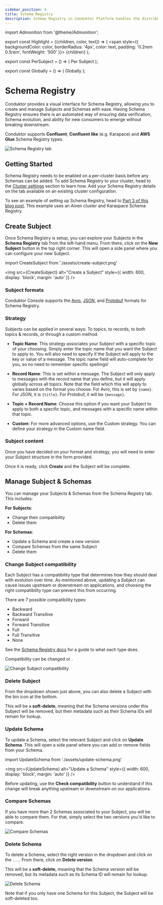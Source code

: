 ```yaml
---
sidebar_position: 4
title: Schema Registry
description: Schema Registry in Conduktor Platform handles the distribution and synchronization of Schemas to the producer and consumer for Kafka.
---
```


import Admonition from '@theme/Admonition';

export const Highlight = ({children, color, text}) => (
<span style={{ backgroundColor: color, borderRadius: '4px', color: text, padding: '0.2rem 0.5rem', fontWeight: '500' }}> {children} </span>
);

export const PerSubject = () => (
<Highlight color="#a5d8ff" text="#1971c2">Per Subject</Highlight>
);

export const Globally = () => (
<Highlight color="#ffc9c9" text="#e03131">Globally</Highlight>
);

# Schema Registry

Conduktor provides a visual interface for Schema Registry, allowing you to create and manage Subjects and Schemas with ease. Having Schema Registry ensures there is an automated way of ensuring data verification, Schema evolution, and ability for new consumers to emerge without breaking downstream.

Conduktor supports **Confluent**, **Confluent like** (e.g. Karapace) and **AWS Glue** Schema Registry types.

![Schema Registry tab](assets/schema-registry-list.png)

## Getting Started

Schema Registry needs to be enabled on a per-cluster basis before any Schemas can be added. To add Schema Registry to your cluster, head to the [Cluster settings](/platform/navigation/settings/managing-clusters/) section to learn how. Add your Schema Registry details on the tab available on an existing cluster configuration.

To see an example of setting up Schema Registry, head to [Part 3 of this blog post](https://www.conduktor.io/blog/what-is-the-schema-registry-and-why-do-you-need-to-use-it). This example uses an Aiven cluster and Karaspace Schema Registry.

## Create Subject

Once Schema Registry is setup, you can explore your Subjects in the **Schema Registry** tab from the left-hand menu. From there, click on the **New Subject** button in the top right corner. This will open a side panel where you can configure your new Subject.

import CreateSubject from './assets/create-subject.png'

<img src={CreateSubject} alt="Create a Subject" style={{ width: 600, display: 'block', margin: 'auto' }} />

### Subject formats

Conduktor Console supports the [Avro](https://avro.apache.org/docs/current/spec.html), [JSON](https://json-schema.org/), and [Protobuf](https://developers.google.com/protocol-buffers/) formats for Schema Registry.

### Strategy

Subjects can be applied in several ways: To topics, to records, to both topics & records, or through a custom method.

- **Topic Name**: This strategy associates your Subject with a specific topic of your choosing. Simply enter the topic name that you want the Subject to apply to. You will also need to specify if the Subject will apply to the key or value of a message. The topic name field will auto-complete for you, so no need to remember specific spellings!

- **Record Name**: This is set within a message. The Subject will only apply to messages with the record name that you define, but it will apply globally across all topics. Note that the field which this will apply to varies based on the format you choose. For Avro, this is set by `{name}`. For JSON, it is `{title}`. For Protobuf, it will be `{message}`.

- **Topic + Record Name**: Choose this option if you want your Subject to apply to both a specific topic, and messages with a specific name within that topic.

- **Custom**: For more advanced options, use the Custom strategy. You can define your strategy in the Custom name field.

### Subject content

Once you have decided on your format and strategy, you will need to enter your Subject structure in the form provided.

Once it is ready, click **Create** and the Subject will be complete.

## Manage Subject & Schemas

You can manage your Subjects & Schemas from the Schema Registry tab. This includes:

**For Subjects**:
- Change their compatibility
- Delete them

**For Schemas**:
- Update a Schema and create a new version
- Compare Schemas from the same Subject
- Delete them

### Change Subject compatibility

Each Subject has a compatibility type that determines how they should deal with evolution over time. As mentioned above, updating a Subject can cause issues upstream or downstream on applications, and choosing the right compatibility type can prevent this from occurring. 

There are 7 possible compatibility types:

- Backward
- Backward Transitive
- Forward
- Forward Transitive
- Full
- Full Transitive
- None

See the [Schema Registry docs](https://docs.confluent.io/platform/current/schema-registry/avro.html#summary) for a guide to what each type does.

Compatibility can be changed <PerSubject/> or <Globally/>.

![Change Subject compatibility](assets/change-compatibility.png)

### Delete Subject

From the dropdown shown just above, you can also delete a Subject with the bin icon at the bottom.

This will be a **soft-delete**, meaning that the Schema versions under this Subject will be removed, but their metadata such as their Schema IDs will remain for lookup.

### Update Schema

To update a Schema, select the relevant Subject and click on **Update Schema**. This will open a side panel where you can add or remove fields from your Schema.

import UpdateSchema from './assets/update-schema.png'

<img src={UpdateSchema} alt="Update a Schema" style={{ width: 600, display: 'block', margin: 'auto' }} />

Before updating, use the **Check compatibility** button to understand if this change will break anything upstream or downstream on our applications.

### Compare Schemas

If you have more than 2 Schemas associated to your Subject, you will be able to compare them. For that, simply select the two versions you'd like to compare.

![Compare Schemas](assets/compare-schemas.png)

### Delete Schema

To delete a Schema, select the right version in the dropdown and click on the `...`. From there, click on **Delete version**.

This will be a **soft-delete**, meaning that the Schema version will be removed, but its metadata such as its Schema ID will remain for lookup.

![Delete Schema](assets/delete-schema.png)

Note that if you only have one Schema for this Subject, the Subject will be soft-deleted too.